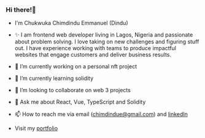  ### Hi there!👋
 - I'm Chukwuka Chimdindu Emmanuel (Dindu)
 
- ✨ I am frontend web developer living in Lagos, Nigeria and passionate about problem solving. I love taking on new challenges and figuring stuff out. I have experience working with teams to produce impactful websites that engage customers and deliver business results.

- 🔭 I’m currently working on a personal nft project

- 🌱 I’m currently learning solidity

- 👯 I’m looking to collaborate on web 3 projects

- 💬 Ask me about React, Vue, TypeScript and Solidity

- 📫 How to reach me via email (chimdindue@gmail.com) and [linkedIn](www.linkedin.com/in/chimdindu-emmanuel)

- Visit my [portfolio](https://dindu5.netlify.app)
